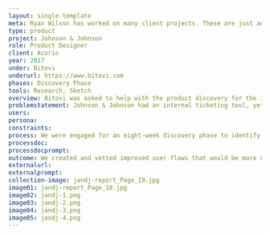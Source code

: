 ```yaml
---
layout: single-template
meta: Ryan Wilson has worked on many client projects. These are just an example of some of the excellent product design work that he could do on your project.
type: product
project: Johnson & Johnson
role: Product Designer
client: Acorio
year: 2017
under: Bitovi
underurl: https://www.bitovi.com
phases: Discovery Phase
tools: Research, Sketch
overview: Bitovi was asked to help with the product discovery for the improvement of an internal ticketing software tool used at Johnson & Johnson
problemstatement: Johnson & Johnson had an internal ticketing tool, yet their employees were calling customer support for help with issues that the automated ticking tool could support at a high rate. The client wanted to decrease the amount of calls into the support line and increase usage of the automated ticketing app.
users:
persona:
constraints:
process: We were engaged for an eight-week discovery phase to identify the requirements for refining an internal ticketing tool. We began by performing at two different user interviews and user observations at a J&J facility in New Jersey, as well as remote interviews and observations with international J&J employees. It was our goal to streamline the ticketing process, however, we found that employees were not aware of the availability of the product, or had a negative relationship with the ticketing application.
processdoc:
processdocprompt:
outcome: We created and vetted improved user flows that would be more user friendly, would direct users to use the self-service documentation, and empower users to find solutions before contacting the support team. From those flows we created and tested an updated wireframe prototype concept.
externalurl:
externalprompt:
collection-image: jandj-report_Page_19.jpg
image01: jandj-report_Page_18.jpg
image02: jandj-1.png
image03: jandj-2.png
image04: jandj-3.png
image05: jandj-4.png
---
```

